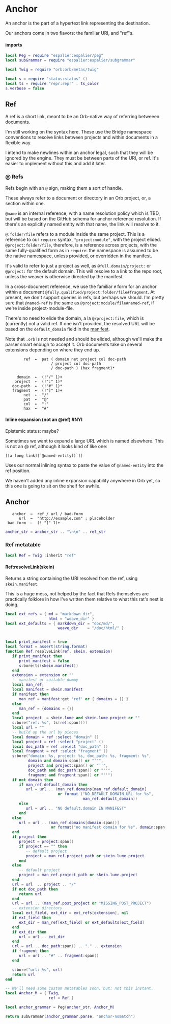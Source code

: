 # Anchor


  An anchor is the part of a hypertext link representing the destination\.

Our anchors come in two flavors: the familiar URI, and "ref"s\.


#### imports

```lua
local Peg = require "espalier:espalier/peg"
local subGrammar = require "espalier:espalier/subgrammar"

local Twig = require "orb:orb/metas/twig"

local s = require "status:status" ()
local ts = require "repr:repr" . ts_color
s.verbose = false
```


## Ref

  A ref is a short link, meant to be an Orb\-native way of referring betweeen
documents\.

I'm still working on the syntax here\.  These use the Bridge namespace
conventions to resolve links between projects and within documents in a
flexible way\.

I intend to make newlines within an anchor legal, such that they will be
ignored by the engine\.  They must be between parts of the URI, or ref\.  It's
easier to implement without this and add it later\.


### @ Refs

Refs begin with an `@` sign, making them a sort of handle\.

These always refer to a document or directory in an Orb project, or, a section
within one\.

`@name` is an internal reference, with a name resolution policy which is TBD,
but will be based on the GitHub schema for anchor reference resolution\.  If
there's an explicitly named entity with that name, the link will resolve to it\.

`@:folder/file` refers to a module inside the same project\.  This is a
reference to our `require` syntax, `"project:module"`, with the project
elided\.  `@project:folder/file`, therefore, is a reference across projects,
with the same fully\-qualified form as in `require`: the namespace is assumed
to be the native namespace, unless provided, or overridden in the manifest\.

It's valid to refer to just a project as well, as `@full.domain/project:` or
`@project:` for the default domain\.  This will resolve to a link to the repo
root, unless the weaver is otherwise directed by the manifest\.

In a cross\-document reference, we use the familiar `#` form for an anchor
within a document `@fully.qualified/project:folder/file#fragment`\.  At
present, we don't support queries in refs, but perhaps we should\.  I'm pretty
sure that `@named-ref` is the same as `@project:module/file#named-ref`, if
we're inside project\-module\-file\.

There's no need to elide the domain, a la `@/project:file`, which is
\(currently\) not a valid ref\.  If one isn't provided, the resolved URL will be
based on the `default_domain` field in the [manifest](https://gitlab.com/special-circumstance/br-guide/-/blob/trunk/doc/md/orb.md#manifests)\.

Note that `.orb` is not needed and should be elided, although we'll make the
parser smart enough to accept it\.  Orb documents take on several extensions
depending on where they end up\.


```peg
        ref  ←  pat ( domain net project col doc-path
                    / project col doc-path
                    / doc-path ) (hax fragment)*

     domain  ←  (!"/" 1)+
    project  ←  (!":" 1)*
   doc-path  ←  (!"#" 1)*
   fragment  ←  (!"]" 1)+
        net  ←  "/"
        pat  ←  "@"
        col  ←  ":"
        hax  ←  "#"
```


#### Inline expansion \(not an @ref\) \#NYI

Epistemic status: maybe?

Sometimes we want to expand a large URL which is named elsewhere\.  This is
not an @ ref, although it looks kind of like one:

```orb
[[a long link][`@named-entity()`]]
```

Uses our normal inlining syntax to paste the value of `@named-entity` into the
ref position\.

We haven't added any inline expansion capability anywhere in Orb yet, so this
one is going to sit on the shelf for awhile\.


## Anchor

```peg
   anchor  ←  ref / url / bad-form
      url  ←  "http://example.com" ; placeholder
 bad-form  ←  (! "]" 1)+
```

```lua
anchor_str = anchor_str .. "\n\n" .. ref_str
```

### Ref metatable

```lua
local Ref = Twig :inherit "ref"
```


#### Ref:resolveLink\(skein\)

  Returns a string containing the URI resolved from the ref, using
`skein.manifest`\.

This is a huge mess, not helped by the fact that Refs themselves are
practically folklore in how I've written them relative to what this rat's
nest is doing\.


```lua
local ext_refs = { md = "markdown_dir",
                   html = "weave_dir" }
local ext_defaults = { markdown_dir = "doc/md/",
                       weave_dir    = "/doc/html/" }


local print_manifest = true
local format = assert(string.format)
function Ref.resolveLink(ref, skein, extension)
   if print_manifest then
      print_manifest = false
      s:bore(ts(skein.manifest))
   end
   extension = extension or ""
   -- manifest or suitable dummy
   local man_ref;
   local manifest = skein.manifest
   if manifest then
      man_ref = manifest:get 'ref' or { domains = {} }
   else
      man_ref = {domains = {}}
   end
   local project  = skein.lume and skein.lume.project or ""
   s:bore("ref: %s", ts(ref:span()))
   local url = ""
   -- build up the url by pieces
   local domain = ref :select "domain" ()
   local project = ref :select "project" ()
   local doc_path = ref :select "doc_path" ()
   local fragment = ref :select "fragment" ()
   s:bore("domain: %s, project: %s, doc_path: %s, fragment: %s",
          domain and domain:span() or "''",
          project and project:span() or "''",
          doc_path and doc_path:span() or "''",
          fragment and fragment:span() or "''")
   if not domain then
      if man_ref.default_domain then
         url = url .. (man_ref.domains[man_ref.default_domain]
                       or format ("NO_DEFAULT_DOMAIN_URL for %s",
                                  man_ref.default_domain))
      else
         url = url .. "NO default.domain IN MANIFEST"
      end
   else
      url = url .. (man_ref.domains[domain:span()]
                    or format("no manifest domain for %s", domain:span()))
   end
   if project then
      project = project:span()
      if project == "" then
         -- default project
         project = man_ref.project_path or skein.lume.project
      end
   else
      -- default project
      project = man_ref.project_path or skein.lume.project
   end
   url = url  .. project .. "/"
   if not doc_path then
      return url
   end
   url = url .. (man_ref.post_project or "MISSING_POST_PROJECT")
   -- extension directory
   local ext_field, ext_dir = ext_refs[extension], nil
   if ext_field then
      ext_dir = man_ref[ext_field] or ext_defaults[ext_field]
   end
   if ext_dir then
      url = url .. ext_dir
   end
   url = url .. doc_path:span() .. "." .. extension
   if fragment then
      url = url .. "#" .. fragment:span()
   end

   s:bore("url: %s", url)
   return url
end
```

```lua
-- We'll need some custom metatables soon, but: not this instant.
local Anchor_M = { Twig,
                   ref = Ref }

local anchor_grammar = Peg(anchor_str, Anchor_M)

return subGrammar(anchor_grammar.parse, "anchor-nomatch")
```
